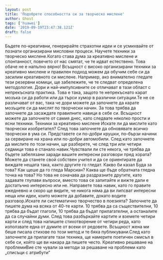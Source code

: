 ```yaml
---
layout: post
title: 'Подобрете способността си за творческо мислене'
author: Ghost
tags: ['huawei']
date: '2019-09-19T23:47:38.121Z'
draft: false
---
```


Бъдете по-креативни, генерирайте страхотни идеи и се усмихвайте от познати организирани мисловни процеси. Научете техники за творческо мислене.Когато става дума за креативно мислене и спонтанност, повечето от нас смятат, че те идват естествено. Това обаче не е напълно вярно! Всъщност с високо организирани техники за креативно мислене и правилен подход можем да обучим себе си да засилим креативното си мислене. Например, ако внимателно гледате тези резервни комици, ще забележите, че те следват определена методология. Дори и най-импулсивните се отличават в тази област с непрекъсната практика. Това е така, защото те непрекъснато карат мозъка си да работи или да търси хумор в различни ситуации.Те не се различават от вас, така че дори можете да започнете да карате мозъците си да мислят по творчески начин. За това трябва да започнете да засаждате правилните навици в себе си. Всъщност можете да започнете от самия днес, като следвате няколко прости и ясни техники. Техники за креативно мислене Искате ли да мислите като творчески изобретател? След това започнете да обновявате всичко творчески в ума си. Представете си по-добри крушки, по-бързи начини за сервиране на храна или по-добри автомобили. След като започнете да мислите по този начин, ще разберете, че след три или четири седмици това е станало навик.Чувствали ли сте някога, че трябва да бъдете забелязани заради вашите интересни разговори пред хората? Можете да станете свой собствен учител и да се ориентирате да виждате нещата така, както другите го гледат. Какво би казал Буда за това? Как щеше да го гледа Марсиан? Каква ще бъде обратната гледна точка на това? Но това не означава да раздразните другите, като задавате глупави въпроси, вместо това се запитайте и вижте дали е достатъчно интересно или не. Направете това навик, като го правите ежедневно и скоро ще видите, че никога няма да ви липсват интересни неща или идеи, които можете да добавите, докато водите разговор.Искате ли систематично творчество в поезията? Започнете да пишете дума на всяка от 40-те карти. 10 трябва да са съществителни, 10 трябва да бъдат глаголи, 10 трябва да бъдат прилагателни, а останалите да са случайни думи. След това разбъркайте картите и вземете четири карти и след това напишете стихотворение от четири реда, като използвате една от думите от всеки от редовете. Всъщност жена ми беше писала стихове по този метод и те бяха публикувани.След като започнете да прилагате тази техника, ще намерите поетичен смисъл в себе си, който ще ви накара да пишете често. Креативно решаване на проблемиВие сте чували за методи за решаване на проблеми като „списъци с атрибути“
